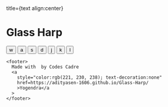<!DOCTYPE html>
<html lang="en" dir="ltr">
  <head>
    title={text align:center}
    <meta charset="utf-8" />
    <title>Drum Kit</title>
    <link rel="stylesheet" href="styles.css" />
    <link
      href="https://fonts.googleapis.com/css?family=Arvo"
      rel="stylesheet"
    />
    <script defer src="index.js"></script>
  </head>

  <body>
    <h1 id="title">Glass Harp</h1>
    <div class="set">
      <button class="w drum">w</button>
      <button class="a drum">a</button>
      <button class="s drum">s</button>
      <button class="d drum">d</button>
      <button class="j drum">j</button>
      <button class="k drum">k</button>
      <button class="l drum">l</button>
    </div>

    <footer>
      Made with  by Codes Cadre
      <a
        style="color:rgb(221, 230, 238); text-decoration:none"
        href=https://adityasen-1606.github.io/Glass-Harp/
        >Yogendra</a
      >
    </footer>
  </body>
</html>
